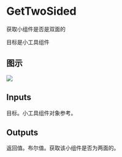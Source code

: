 # GetTwoSided

获取小组件是否是双面的

目标是小工具组件

## 图示

![]($-20221218-20363957.png)

## Inputs

目标。小工具组件对象参考。  

## Outputs

返回值。布尔值。获取该小组件是否为两面的。
